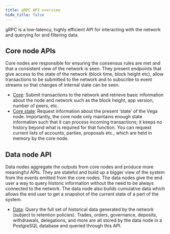 ```yaml
---
title: gRPC API overview
hide_title: false
---
```

gRPC is a low-latency, highly efficient API for interacting with the network and querying for and filtering data.

## Core node APIs
Core nodes are responsible for ensuring the consensus rules are met and that a consistent view of the network is seen. They present endpoints that give access to the state of the network (block time, block height etc), allow transactions to be submitted to the network and to subscribe to event streams so that changes of internal state can be seen.

- [Core](vega/api/v1/core.proto.mdx): Submit transactions to the network and retrieve basic information about the node and network such as the block height, app version, number of peers, etc.
- [Core state](vega/api/v1/corestate.proto): Request information about the present ‘state’ of the Vega node. Importantly, the core node only maintains enough state information such that it can process incoming transactions; it keeps no history beyond what is required for that function. You can request current lists of accounts, parties, proposals etc., which are held in memory by the core node.

## Data node API
Data nodes aggregate the outputs from core nodes and produce more meaningful APIs. They are stateful and build up a bigger view of the system from the events emitted from the core nodes. The data nodes give the end user a way to query historic information without the need to be always connected to the network. The data node also builds cumulative data which allows the end user to get a snapshot of the current state of a part of the system.

- [Data](data-node/api/v2/trading_data.proto.mdx): Query the full set of historical data generated by the network (subject to retention policies). Trades, orders, governance, deposits, withdrawals, delegations, and more are all stored by the data node in a PostgreSQL database and queried through this API.

